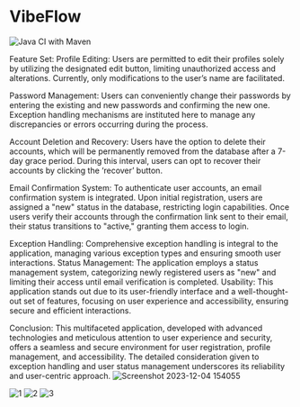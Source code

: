 # VibeFlow
![Java CI with Maven](https://github.com/oxygenxml-incubator/oxygen-account/workflows/Java%20CI%20with%20Maven/badge.svg)

  Feature Set: Profile Editing: Users are permitted to edit their profiles solely by utilizing the designated edit button, limiting unauthorized access and alterations. Currently, only modifications to the user’s name are facilitated. 
  
  Password Management: Users can conveniently change their passwords by entering the existing and new passwords and confirming the new one. Exception handling mechanisms are instituted here to manage any discrepancies or errors occurring during the process. 
  
  Account Deletion and Recovery: Users have the option to delete their accounts, which will be permanently removed from the database after a 7-day grace period. During this interval, users can opt to recover their accounts by clicking the ‘recover’ button. 
  
  Email Confirmation System: To authenticate user accounts, an email confirmation system is integrated. Upon initial registration, users are assigned a "new" status in the database, restricting login capabilities. Once users verify their accounts through the confirmation link sent to their email, their status transitions to "active," granting them access to login.

  Exception Handling: Comprehensive exception handling is integral to the application, managing various exception types and ensuring smooth user interactions. 
  Status Management: The application employs a status management system, categorizing newly registered users as "new" and limiting their access until email verification is completed. 
  Usability: This application stands out due to its user-friendly interface and a well-thought-out set of features, focusing on user experience and accessibility, ensuring secure and efficient interactions.

  Conclusion: This multifaceted application, developed with advanced technologies and meticulous attention to user experience and security, offers a seamless and secure environment for user registration, profile management, and accessibility. The detailed consideration given to exception handling and user status management underscores its reliability and user-centric approach.
![Screenshot 2023-12-04 154055](https://github.com/matrex32/VibeFlow/assets/118893406/89a5a8bf-48ae-4bf7-bc1f-ffd687007cfe)

![1](https://github.com/matrex32/VibeFlow/assets/118893406/9b17f366-6638-464a-b4e5-5552140b7205)
![2](https://github.com/matrex32/VibeFlow/assets/118893406/a4646be4-278c-4436-a2da-3d8b34966d79)
![3](https://github.com/matrex32/VibeFlow/assets/118893406/254c6548-fc46-47c4-a57a-b52104c73163)
